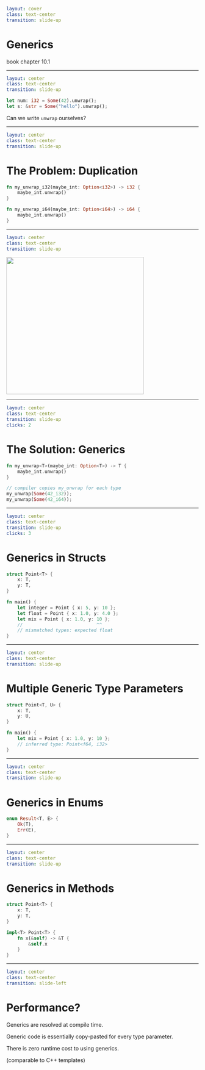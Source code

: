 ```yaml
layout: cover
class: text-center
transition: slide-up
```

# Generics

book chapter 10.1

<Nr />

---

```yaml
layout: center
class: text-center
transition: slide-up
```

```rust
let num: i32 = Some(42).unwrap();
let s: &str = Some("hello").unwrap();
```

Can we write `unwrap` ourselves?

<Nr />

---

```yaml
layout: center
class: text-center
transition: slide-up
```

# The Problem: Duplication

```rust
fn my_unwrap_i32(maybe_int: Option<i32>) -> i32 {
    maybe_int.unwrap()
}

fn my_unwrap_i64(maybe_int: Option<i64>) -> i64 {
    maybe_int.unwrap()
}
```

<div
    style="background-color: red"
    class="h-0.8 rounded absolute top-60 left-99 w-7"
></div>
<div
    style="background-color: red"
    class="h-0.8 rounded absolute top-60 left-154 w-7"
></div>
<div
    style="background-color: red"
    class="h-0.8 rounded absolute top-60 left-176 w-7"
></div>

<div
    style="background-color: red"
    class="h-0.8 rounded absolute top-84 left-99 w-7"
></div>
<div
    style="background-color: red"
    class="h-0.8 rounded absolute top-84 left-154 w-7"
></div>
<div
    style="background-color: red"
    class="h-0.8 rounded absolute top-84 left-176 w-7"
></div>

<Nr />

---

```yaml
layout: center
class: text-center
transition: slide-up
```

<img
    src="/void_star.png"
    style="height: 360px"
/>

<Nr />

---

```yaml
layout: center
class: text-center
transition: slide-up
clicks: 2
```

# The Solution: Generics

```rust {1-3|5-7|all}
fn my_unwrap<T>(maybe_int: Option<T>) -> T {
    maybe_int.unwrap()
}

// compiler copies my_unwrap for each type
my_unwrap(Some(42_i32));
my_unwrap(Some(42_i64));
```

<div
    style="background-color: red"
    class="h-0.8 rounded absolute top-60 left-103 w-7"
    v-click="[0,1]"
></div>
<div
    style="background-color: red"
    class="h-0.8 rounded absolute top-60 left-157 w-3"
    v-click="[0,1]"
></div>
<div
    style="background-color: red"
    class="h-0.8 rounded absolute top-60 left-174.5 w-3"
    v-click="[0,1]"
></div>

<div
    style="background-color: red"
    class="h-0.8 rounded absolute top-90 left-118 w-7"
    v-click="[1,2]"
></div>
<div
    style="background-color: red"
    class="h-0.8 rounded absolute top-95.5 left-118 w-7"
    v-click="[1,2]"
></div>

<Nr />

---

```yaml
layout: center
class: text-center
transition: slide-up
clicks: 3
```

# Generics in Structs

```rust {1-4|6-8,12|2-3,6,9-12|all}
struct Point<T> {
    x: T,
    y: T,
}

fn main() {
    let integer = Point { x: 5, y: 10 };
    let float = Point { x: 1.0, y: 4.0 };
    let mix = Point { x: 1.0, y: 10 };
    //                           ^^
    // mismatched types: expected float
}
```

<div
    style="background-color: red"
    class="h-0.8 rounded absolute top-45 left-107.3 w-5.5"
    v-click="[0,1]"
></div>
<div
    style="background-color: red"
    class="h-0.8 rounded absolute top-51 left-93.8 w-3"
    v-click="[0,1]"
></div>
<div
    style="background-color: red"
    class="h-0.8 rounded absolute top-56.8 left-93.8 w-3"
    v-click="[0,1]"
></div>

<div
    style="background-color: red"
    class="h-0.8 rounded absolute top-81 left-148.3 w-3"
    v-click="[1,2]"
></div>
<div
    style="background-color: red"
    class="h-0.8 rounded absolute top-87 left-144 w-7"
    v-click="[1,2]"
></div>

<Nr />

---

```yaml
layout: center
class: text-center
transition: slide-up
```

# Multiple Generic Type Parameters

```rust
struct Point<T, U> {
    x: T,
    y: U,
}

fn main() {
    let mix = Point { x: 1.0, y: 10 };
    // inferred type: Point<f64, i32>
}
```

<Nr />

---

```yaml
layout: center
class: text-center
transition: slide-up
```

# Generics in Enums

```rust
enum Result<T, E> {
    Ok(T),
    Err(E),
}
```

<Nr />

---

```yaml
layout: center
class: text-center
transition: slide-up
```

# Generics in Methods

```rust
struct Point<T> {
    x: T,
    y: T,
}

impl<T> Point<T> {
    fn x(&self) -> &T {
        &self.x
    }
}
```

<div
    style="background-color: red"
    class="h-0.8 rounded absolute top-80.5 left-104 w-6.5"
></div>
<div
    style="background-color: red"
    class="h-0.8 rounded absolute top-80.5 left-126.5 w-6.5"
></div>
<div
    style="background-color: red"
    class="h-0.8 rounded absolute top-86.5 left-141 w-5"
></div>

<Nr />

---

```yaml
layout: center
class: text-center
transition: slide-left
```

# Performance?

<div></div>

Generics are resolved at compile time.

Generic code is essentially copy-pasted for every type parameter.

There is zero runtime cost to using generics.

(comparable to C++ templates)

<Nr />
